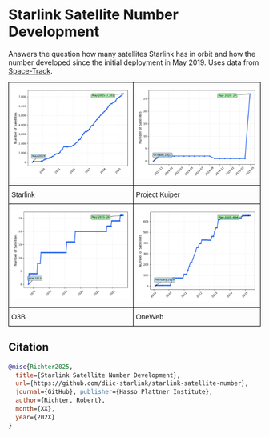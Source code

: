 # Starlink Satellite Number Development

Answers the question how many satellites Starlink has in orbit and how the number developed since the initial deployment in May 2019.
Uses data from [Space-Track](https://www.space-track.org).

<style type="text/css">
.tg  {border-collapse:collapse;border-spacing:0;}
.tg td{border-color:black;border-style:solid;border-width:1px;font-family:Arial, sans-serif;font-size:14px;
  overflow:hidden;padding:10px 5px;word-break:normal;}
.tg th{border-color:black;border-style:solid;border-width:1px;font-family:Arial, sans-serif;font-size:14px;
  font-weight:normal;overflow:hidden;padding:10px 5px;word-break:normal;}
.tg .tg-0lax{text-align:left;vertical-align:top}
</style>
<table class="tg">
  <tbody>
    <tr>
      <td class="tg-0lax"><img src="./starlink-satellite-development.png" /></td>
      <td class="tg-0lax"><img src="./project_kuiper-satellite-development.png" /></td>
    </tr>
    <tr>
      <td class="tg-0lax">Starlink</td>
      <td class="tg-0lax">Project Kuiper</td>
    </tr>
    <tr>
      <td class="tg-0lax"><img src="./o3b-satellite-development.png" /></td>
      <td class="tg-0lax"><img src="./oneweb-satellite-development.png" /></td>
    </tr>
    <tr>
      <td class="tg-0lax">O3B</td>
      <td class="tg-0lax">OneWeb</td>
    </tr>
  </tbody>
</table>


## Citation

```bibtex
@misc{Richter2025,
  title={Starlink Satellite Number Development},
  url={https://github.com/diic-starlink/starlink-satellite-number},
  journal={GitHub}, publisher={Hasso Plattner Institute},
  author={Richter, Robert},
  month={XX},
  year={202X}
} 
```
